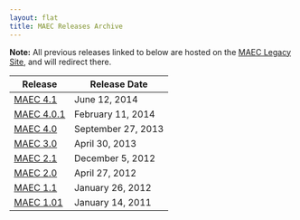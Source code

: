 ```yaml
---
layout: flat
title: MAEC Releases Archive
---
```


**Note:** All previous releases linked to below are hosted on the [MAEC Legacy Site](https://maec.mitre.org), and will redirect there.

|Release|Release Date|
|-------|------------|
|[MAEC 4.1](/releases/4.1/)|June 12, 2014|
|[MAEC 4.0.1](https://maec.mitre.org/language/version4.0.1/)|February 11, 2014|
|[MAEC 4.0](https://maec.mitre.org/language/version4.0/)|September 27, 2013|
|[MAEC 3.0](https://maec.mitre.org/language/version3.0/)|April 30, 2013|
|[MAEC 2.1](https://maec.mitre.org/language/version2.1/)|December 5, 2012|
|[MAEC 2.0](https://maec.mitre.org/language/version2.0/)|April 27, 2012|
|[MAEC 1.1](https://maec.mitre.org/language/version1.1/)|January 26, 2012|
|[MAEC 1.01](https://maec.mitre.org/language/version1.01/)|January 14, 2011|
